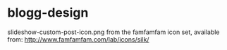 blogg-design
============

slideshow-custom-post-icon.png from the famfamfam icon set, available from: http://www.famfamfam.com/lab/icons/silk/